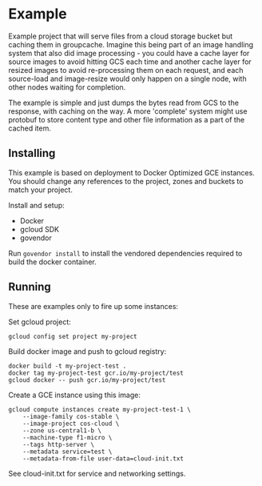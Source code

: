 # Example

Example project that will serve files from a cloud storage bucket
but caching them in groupcache. Imagine this being part of an image
handling system that also did image processing - you could have a
cache layer for source images to avoid hitting GCS each time and
another cache layer for resized images to avoid re-processing them
on each request, and each source-load and image-resize would only
happen on a single node, with other nodes waiting for completion.

The example is simple and just dumps the bytes read from GCS to the
response, with caching on the way. A more 'complete' system might
use protobuf to store content type and other file information as a
part of the cached item.

## Installing

This example is based on deployment to Docker Optimized GCE instances.
You should change any references to the project, zones and buckets to
match your project.

Install and setup:

* Docker
* gcloud SDK
* govendor

Run `govendor install` to install the vendored dependencies required
to build the docker container.

## Running

These are examples only to fire up some instances:

Set gcloud project:

    gcloud config set project my-project

Build docker image and push to gcloud registry:

    docker build -t my-project-test .
    docker tag my-project-test gcr.io/my-project/test
    gcloud docker -- push gcr.io/my-project/test

Create a GCE instance using this image:

    gcloud compute instances create my-project-test-1 \
        --image-family cos-stable \
        --image-project cos-cloud \
        --zone us-central1-b \
        --machine-type f1-micro \
        --tags http-server \
        --metadata service=test \
        --metadata-from-file user-data=cloud-init.txt

See cloud-init.txt for service and networking settings.

